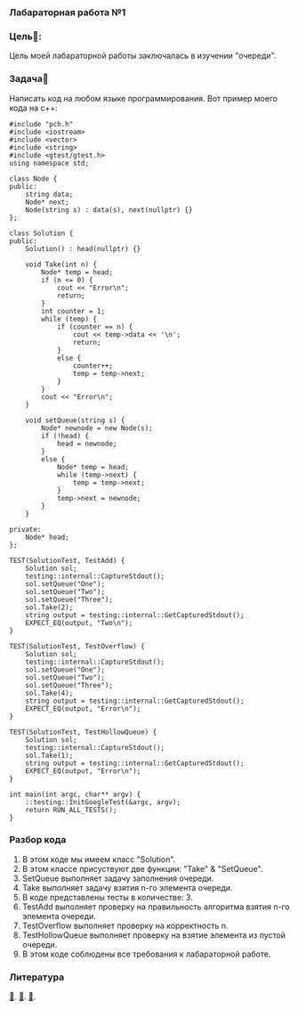 ### Лабараторная работа №1
### Цель📌:

Цель моей лабараторной работы заключалась в изучении "очереди".

### Задача📑

Написать код на любом языке программирования.
Вот пример моего кода на с++:

~~~
#include "pch.h"
#include <iostream>
#include <vector>
#include <string>
#include <gtest/gtest.h>
using namespace std;

class Node {
public:
    string data;
    Node* next;
    Node(string s) : data(s), next(nullptr) {}
};

class Solution {
public:
    Solution() : head(nullptr) {}

    void Take(int n) {
        Node* temp = head;
        if (n <= 0) {
            cout << "Error\n";
            return;
        }
        int counter = 1;
        while (temp) {
            if (counter == n) {
                cout << temp->data << '\n';
                return;
            }
            else {
                counter++;
                temp = temp->next;
            }
        }
        cout << "Error\n";
    }

    void setQueue(string s) {
        Node* newnode = new Node(s);
        if (!head) {
            head = newnode;
        }
        else {
            Node* temp = head;
            while (temp->next) {
                temp = temp->next;
            }
            temp->next = newnode;
        }
    }

private:
    Node* head;
};

TEST(SolutionTest, TestAdd) {
    Solution sol;
    testing::internal::CaptureStdout();
    sol.setQueue("One");
    sol.setQueue("Two");
    sol.setQueue("Three");
    sol.Take(2);
    string output = testing::internal::GetCapturedStdout();
    EXPECT_EQ(output, "Two\n");
}

TEST(SolutionTest, TestOverflow) {
    Solution sol;
    testing::internal::CaptureStdout();
    sol.setQueue("One");
    sol.setQueue("Two");
    sol.setQueue("Three");
    sol.Take(4);
    string output = testing::internal::GetCapturedStdout();
    EXPECT_EQ(output, "Error\n");
}

TEST(SolutionTest, TestHollowQueue) {
    Solution sol;
    testing::internal::CaptureStdout();
    sol.Take(1);
    string output = testing::internal::GetCapturedStdout();
    EXPECT_EQ(output, "Error\n");
}

int main(int argc, char** argv) {
    ::testing::InitGoogleTest(&argc, argv);
    return RUN_ALL_TESTS();
}

~~~

### Разбор кода
1. В этом коде мы имеем класс "Solution".
2. В этом классе присуствуют две функции: "Take" & "SetQueue".
3. SetQueue выполняет задачу заполнения очереди.
4. Take выполняет задачу взятия n-го элемента очереди.
5. В коде представлены тесты в количестве: 3.
6. TestAdd выполняет проверку на правильность алгоритма взятия n-го элемента очереди.
7. TestOverflow выполняет проверку на корректность n.
8. TestHollowQueue выполняет проверку на взятие элемента из пустой очереди.
9. В этом коде соблюдены все требования к лабараторной работе.

### Литература
<a href="https://www.klex.ru/1718">📗</a>.
<a href="https://www.google.by/books/edition/%D0%9E%D0%BB%D0%B8%D0%BC%D0%BF%D0%B8%D0%B0%D0%B4%D0%BD%D0%BE%D0%B5_%D0%BF%D1%80%D0%BE%D0%B3%D1%80%D0%B0%D0%BC%D0%BC/34KzDwAAQBAJ?hl=ru&gbpv=1&printsec=frontcover">📘</a>.
<a href="https://cchgeu.ru/upload/iblock/8b4/nrwdckls1bi7zzrfr2fnwx88145v1341/metodichka-Informatika-1.pdf">📕</a>.
